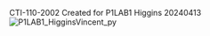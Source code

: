 CTI-110-2002
Created for P1LAB1
Higgins
20240413
![P1LAB1_HigginsVincent_py](https://github.com/Vhig777/Lemon-Lab/assets/166954686/1fab26dd-ad98-494a-8dbf-e3b5699af7ce)
